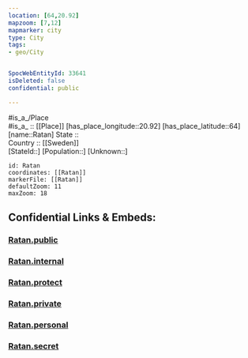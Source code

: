 ```yaml
---
location: [64,20.92] 
mapzoom: [7,12] 
mapmarker: city 
type: City
tags:
- geo/City


SpocWebEntityId: 33641
isDeleted: false
confidential: public

---
```

#is_a_/Place  
#is_a_ :: [[Place]] 
[has_place_longitude::20.92] 
[has_place_latitude::64] 
[name::Ratan] 
State ::  
Country :: [[Sweden]]  
[StateId::] 
[Population::] 
[Unknown::] 


```leaflet
id: Ratan
coordinates: [[Ratan]] 
markerFile: [[Ratan]] 
defaultZoom: 11 
maxZoom: 18
```


## Confidential Links & Embeds: 

### [Ratan.public](/_public/\Earth\Continent\Europe\Europe~North\Sweden\CityRatan.public.md) 

### [Ratan.internal](/_internal/\Earth\Continent\Europe\Europe~North\Sweden\CityRatan.internal.md) 

### [Ratan.protect](/_protect/\Earth\Continent\Europe\Europe~North\Sweden\CityRatan.protect.md) 

### [Ratan.private](/_private/\Earth\Continent\Europe\Europe~North\Sweden\CityRatan.private.md) 

### [Ratan.personal](/_personal/\Earth\Continent\Europe\Europe~North\Sweden\CityRatan.personal.md) 

### [Ratan.secret](/_secret/\Earth\Continent\Europe\Europe~North\Sweden\CityRatan.secret.md)

